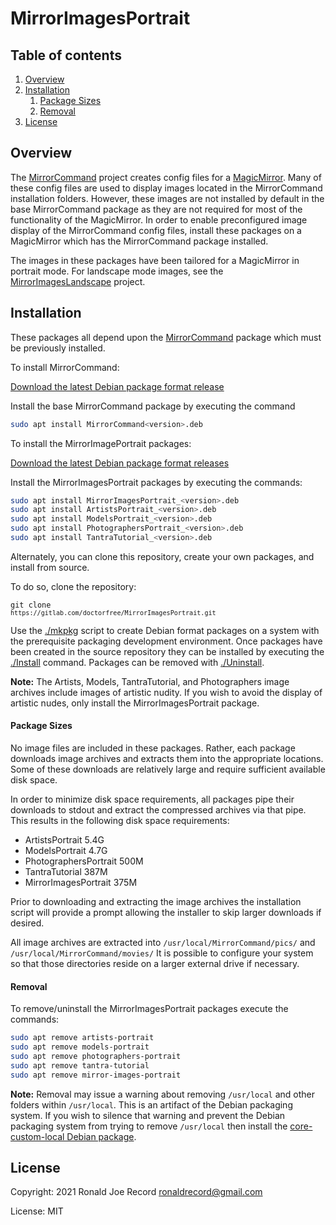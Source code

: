# MirrorImagesPortrait

## Table of contents

1. [Overview](#overview)
1. [Installation](#installation)
	1. [Package Sizes](#package-sizes)
	1. [Removal](#removal)
1. [License](#license)

## Overview

The [MirrorCommand](https://gitlab.com/doctorfree/MirrorCommand) project
creates config files for a [MagicMirror](https://magicmirror.builders/). Many of
these config files are used to display images located in the MirrorCommand
installation folders. However, these images are not installed by default in the
base MirrorCommand package as they are not required for most of the
functionality of the MagicMirror. In order to enable preconfigured image display
of the MirrorCommand config files, install these packages on a MagicMirror
which has the MirrorCommand package installed.

The images in these packages have been tailored for a MagicMirror in portrait mode.
For landscape mode images, see the
[MirrorImagesLandscape](https://gitlab.com/doctorfree/MirrorImagesLandscape) project.

## Installation

These packages all depend upon the
[MirrorCommand](https://gitlab.com/doctorfree/MirrorCommand)
package which must be previously installed.

To install MirrorCommand:

[Download the latest Debian package format release](https://gitlab.com/doctorfree/MirrorCommand/-/releases)

Install the base MirrorCommand package by executing the command

```bash
sudo apt install MirrorCommand<version>.deb
```

To install the MirrorImagePortrait packages:

[Download the latest Debian package format releases](https://gitlab.com/doctorfree/MirrorImagesPortrait/-/releases)

Install the MirrorImagesPortrait packages by executing the commands:

```bash
sudo apt install MirrorImagesPortrait_<version>.deb
sudo apt install ArtistsPortrait_<version>.deb
sudo apt install ModelsPortrait_<version>.deb
sudo apt install PhotographersPortrait_<version>.deb
sudo apt install TantraTutorial_<version>.deb
```

Alternately, you can clone this repository, create your own packages, and
install from source.

To do so, clone the repository:

<code>git clone `https://gitlab.com/doctorfree/MirrorImagesPortrait.git`</code>

Use the [./mkpkg](mkpkg) script to create Debian format packages on a system with
the prerequisite packaging development environment. Once packages have been
created in the source repository they can be installed by executing the
[./Install](Install) command. Packages can be removed with [./Uninstall](Uninstall).

**Note:** The Artists, Models, TantraTutorial, and Photographers image archives
include images of artistic nudity. If you wish to avoid the display of artistic
nudes, only install the MirrorImagesPortrait package.

#### Package Sizes

No image files are included in these packages. Rather, each package downloads
image archives and extracts them into the appropriate locations. Some of these
downloads are relatively large and require sufficient available disk space.

In order to minimize disk space requirements, all packages pipe their downloads
to stdout and extract the compressed archives via that pipe. This results in the
following disk space requirements:

- ArtistsPortrait       5.4G
- ModelsPortrait        4.7G
- PhotographersPortrait 500M
- TantraTutorial        387M
- MirrorImagesPortrait  375M

Prior to downloading and extracting the image archives the installation script
will provide a prompt allowing the installer to skip larger downloads if desired.

All image archives are extracted into `/usr/local/MirrorCommand/pics/`
and `/usr/local/MirrorCommand/movies/`
It is possible to configure your system so that those directories reside
on a larger external drive if necessary.

#### Removal

To remove/uninstall the MirrorImagesPortrait packages execute the commands:

```bash
sudo apt remove artists-portrait
sudo apt remove models-portrait
sudo apt remove photographers-portrait
sudo apt remove tantra-tutorial
sudo apt remove mirror-images-portrait
```

**Note:** Removal may issue a warning about removing `/usr/local` and other
folders within `/usr/local`. This is an artifact of the Debian packaging system.
If you wish to silence that warning and prevent the Debian packaging system from
trying to remove `/usr/local` then install the
[core-custom-local Debian package](https://gitlab.com/doctorfree/core-custom-local/-/releases).

## License

Copyright: 2021 Ronald Joe Record <ronaldrecord@gmail.com>

License: MIT
